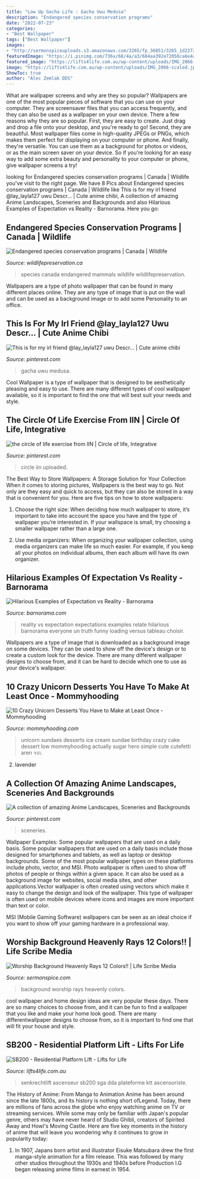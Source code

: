 ```yaml
---
title: "Low Up Gacha Life : Gacha Uwu Medusa"
description: "Endangered species conservation programs"
date: "2022-07-23"
categories:
- "Best Wallpaper"
tags: ["Best Wallpaper"]
images:
- "http://sermonspiceuploads.s3.amazonaws.com/3265/fp_36051/3265_1d2272fe_full.jpg"
featuredImage: "https://i.pinimg.com/736x/68/4a/a3/684aa392e72056ca6e4a1f9bf212960a--circle-of-life-the-circle.jpg"
featured_image: "https://lifts4life.com.au/wp-content/uploads/IMG_2066-scaled.jpg"
image: "https://lifts4life.com.au/wp-content/uploads/IMG_2066-scaled.jpg"
ShowToc: true
author: "Alec Zemlak DDS"
---
```



What are wallpaper screens and why are they so popular?
Wallpapers are one of the most popular pieces of software that you can use on your computer. They are screensaver files that you can access frequently, and they can also be used as a wallpaper on your own device. There a few reasons why they are so popular. First, they are easy to create. Just drag and drop a file onto your desktop, and you're ready to go! Second, they are beautiful. Most wallpaper files come in high-quality JPEGs or PNGs, which makes them perfect for displaying on your computer or phone. And finally, they're versatile. You can use them as a background for photos or videos, or as the main screen saver on your device. So if you're looking for an easy way to add some extra beauty and personality to your computer or phone, give wallpaper screens a try!

	

		
looking for Endangered species conservation programs | Canada | Wildlife you've visit to the right page. We have 8 Pics about Endangered species conservation programs | Canada | Wildlife like This is for my irl friend @lay_layla127 uwu Descr... | Cute anime chibi, A collection of amazing Anime Landscapes, Sceneries and Backgrounds and also Hilarious Examples of Expectation vs Reality - Barnorama. Here you go:
		
    
## Endangered Species Conservation Programs | Canada | Wildlife

<img loading=lazy src="http://wildlifepreservation.ca/2016/wp-content/uploads/2011/07/swift-600-x-600.jpg" onerror="this.onerror=null;this.src='https://tse3.mm.bing.net/th?id=OIP.ZbFNj82V3-RX9l_2xu7PiwHaHa&amp;pid=15.1';" alt="Endangered species conservation programs | Canada | Wildlife">

_Source: wildlifepreservation.ca_

>species canada endangered mammals wildlife wildlifepreservation. 

	



Wallpapers are a type of photo wallpaper that can be found in many different places online. They are any type of image that is put on the wall and can be used as a background image or to add some Personality to an office.

    
## This Is For My Irl Friend @lay_layla127 Uwu Descr... | Cute Anime Chibi

<img loading=lazy src="https://i.pinimg.com/736x/a8/51/40/a85140ae2be56bf46740416aa516a299.jpg" onerror="this.onerror=null;this.src='https://tse4.mm.bing.net/th?id=OIP.H3Ddwyc62epWtIAPJIo6AwHaLk&amp;pid=15.1';" alt="This is for my irl friend @lay_layla127 uwu Descr... | Cute anime chibi">

_Source: pinterest.com_

>gacha uwu medusa. 

	

Cool Wallpaper is a type of wallpaper that is designed to be aesthetically pleasing and easy to use. There are many different types of cool wallpaper available, so it is important to find the one that will best suit your needs and style.

    
## The Circle Of Life Exercise From IIN | Circle Of Life, Integrative

<img loading=lazy src="https://i.pinimg.com/736x/68/4a/a3/684aa392e72056ca6e4a1f9bf212960a--circle-of-life-the-circle.jpg" onerror="this.onerror=null;this.src='https://tse2.mm.bing.net/th?id=OIP.bfdoeN4lUNRYPAIa6RodiwHaJ6&amp;pid=15.1';" alt="the circle of life exercise from IIN | Circle of life, Integrative">

_Source: pinterest.com_

>circle iin uploaded. 

	

The Best Way to Store Wallpapers: A Storage Solution for Your Collection
When it comes to storing pictures, Wallpapers is the best way to go. Not only are they easy and quick to access, but they can also be stored in a way that is convenient for you. Here are five tips on how to store wallpapers:
1) Choose the right size: When deciding how much wallpaper to store, it’s important to take into account the space you have and the type of wallpaper you’re interested in. If your wallspace is small, try choosing a smaller wallpaper rather than a large one.

2) Use media organizers: When organizing your wallpaper collection, using media organizers can make life so much easier. For example, if you keep all your photos on individual albums, then each album will have its own organizer.

    
## Hilarious Examples Of Expectation Vs Reality - Barnorama

<img loading=lazy src="http://www.barnorama.com/wp-content/images/2015/06/Expectation-vs-Reality/07-Expectation-vs-Reality.jpg" onerror="this.onerror=null;this.src='https://tse1.mm.bing.net/th?id=OIP.7v3tFK8QDfCslcwHEjq3XQHaPp&amp;pid=15.1';" alt="Hilarious Examples of Expectation vs Reality - Barnorama">

_Source: barnorama.com_

>reality vs expectation expectations examples relate hilarious barnorama everyone un truth funny loading versus tableau choisir. 

	

Wallpapers are a type of image that is downloaded as a background image on some devices. They can be used to show off the device's design or to create a custom look for the device. There are many different wallpaper designs to choose from, and it can be hard to decide which one to use as your device's wallpaper.

    
## 10 Crazy Unicorn Desserts You Have To Make At Least Once - Mommyhooding

<img loading=lazy src="http://www.mommyhooding.com/wp-content/uploads/2018/11/unicornsundae.jpg" onerror="this.onerror=null;this.src='https://tse4.mm.bing.net/th?id=OIP.7_zAtvff3kfVguYwK4l5lwHaKa&amp;pid=15.1';" alt="10 Crazy Unicorn Desserts You Have to Make at Least Once - Mommyhooding">

_Source: mommyhooding.com_

>unicorn sundaes desserts ice cream sundae birthday crazy cake dessert low mommyhooding actually sugar hero simple cute cutefetti aren จาก. 

	

2. lavender 

    
## A Collection Of Amazing Anime Landscapes, Sceneries And Backgrounds

<img loading=lazy src="https://i.pinimg.com/736x/68/32/d8/6832d8b69f8b891ccd4a9b8bbcbf0024.jpg" onerror="this.onerror=null;this.src='https://tse1.mm.bing.net/th?id=OIP.FxRDjJ2EXw6gJnZvRkiBUgHaD4&amp;pid=15.1';" alt="A collection of amazing Anime Landscapes, Sceneries and Backgrounds">

_Source: pinterest.com_

>sceneries. 

	

Wallpaper Examples: Some popular wallpapers that are used on a daily basis.
Some popular wallpapers that are used on a daily basis include those designed for smartphones and tablets, as well as laptop or desktop backgrounds. Some of the most popular wallpaper types on these platforms include photo, vector, and MSI. 
Photo wallpaper is often used to show off photos of people or things within a given space. It can also be used as a background image for websites, social media sites, and other applications.Vector wallpaper is often created using vectors which make it easy to change the design and look of the wallpaper. This type of wallpaper is often used on mobile devices where icons and images are more important than text or color. 

MSI (Mobile Gaming Software) wallpapers can be seen as an ideal choice if you want to show off your gaming hardware in a professional way.

    
## Worship Background Heavenly Rays 12 Colors!! | Life Scribe Media

<img loading=lazy src="http://sermonspiceuploads.s3.amazonaws.com/3265/fp_36051/3265_1d2272fe_full.jpg" onerror="this.onerror=null;this.src='https://tse2.mm.bing.net/th?id=OIP._hTtVVZh5B0xY08V6LkyWwHaEK&amp;pid=15.1';" alt="Worship Background Heavenly Rays 12 Colors!! | Life Scribe Media">

_Source: sermonspice.com_

>background worship rays heavenly colors. 

	

cool wallpaper and home design ideas are very popular these days. There are so many choices to choose from, and it can be fun to find a wallpaper that you like and make your home look good. There are many differentwallpaper designs to choose from, so it is important to find one that will fit your house and style.

    
## SB200 - Residential Platform Lift - Lifts For Life

<img loading=lazy src="https://lifts4life.com.au/wp-content/uploads/IMG_2066-scaled.jpg" onerror="this.onerror=null;this.src='https://tse3.mm.bing.net/th?id=OIP.uKtyMO7nbxn6w-MA8PZpEgHaLG&amp;pid=15.1';" alt="SB200 - Residential Platform Lift - Lifts for Life">

_Source: lifts4life.com.au_

>senkrechtlift ascenseur sb200 sga dda plateforme ktt ascensoriste. 

	

The History of Anime: From Manga to Animation
Anime has been around since the late 1800s, and its history is nothing short ofLegend. Today, there are millions of fans across the globe who enjoy watching anime on TV or streaming services. While some may only be familiar with Japan's popular genre, others may have never heard of Studio Ghibli, creators of Spirited Away and Howl's Moving Castle. Here are five key moments in the history of anime that will leave you wondering why it continues to grow in popularity today:
1) In 1907, Japans born artist and illustrator Eisuke Matsubara drew the first manga-style animation for a film release. This was followed by many other studios throughout the 1930s and 1940s before Production I.G began releasing anime films in earnest in 1954.

